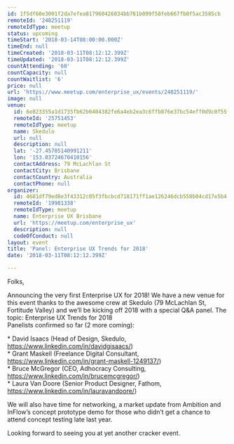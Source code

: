 ```yaml
---
id: 1f5df60e3001f2da7efea817960426034bb781b099f58feb667fb0f5ac3585cb
remoteId: '248251119'
remoteIdType: meetup
status: upcoming
timeStart: '2018-03-14T08:00:00.000Z'
timeEnd: null
timeCreated: '2018-03-11T08:12:12.399Z'
timeUpdated: '2018-03-11T08:12:12.399Z'
countAttending: '60'
countCapacity: null
countWaitlist: '6'
price: null
url: 'https://www.meetup.com/enterprise_ux/events/248251119/'
image: null
venue:
  id: 6e823355a1d1735fb62b6404382fe6a4eb2ea3c6ffb876e37bc54eff0d9c0f55
  remoteId: '25751453'
  remoteIdType: meetup
  name: Skedulo
  url: null
  description: null
  lat: '-27.45785140991211'
  lon: '153.03724670410156'
  contactAddress: 79 McLachlan St
  contactCity: Brisbane
  contactCountry: Australia
  contactPhone: null
organizer:
  id: 4681df79ed8e3f43312c05f3fbcbcd718171ff1ae126246dcb550b04cd17e5b4
  remoteId: '19981338'
  remoteIdType: meetup
  name: Enterprise UX Brisbane
  url: 'https://meetup.com/enterprise_ux'
  description: null
  codeOfConduct: null
layout: event
title: 'Panel: Enterprise UX Trends for 2018'
date: '2018-03-11T08:12:12.399Z'

---
```

<p>Folks,</p> <p>Announcing the very first Enterprise UX for 2018! We have a new venue for this event thanks to the awesome crew at Skedulo (79 McLachlan St, Fortitude Valley) and we’ll be kicking off 2018 with a special Q&amp;A panel. The topic: Enterprise UX Trends for 2018<br/>Panelists confirmed so far (2 more coming):</p> <p>* David Isaacs (Head of Design, Skedulo, <a href="https://www.linkedin.com/in/davidgisaacs/" class="linkified">https://www.linkedin.com/in/davidgisaacs/</a>)<br/>* Grant Maskell (Freelance Digital Consultant, <a href="https://www.linkedin.com/in/grant-maskell-1249137/" class="linkified">https://www.linkedin.com/in/grant-maskell-1249137/</a>)<br/>* Bruce McGregor (CEO, Adhocracy Consulting, <a href="https://www.linkedin.com/in/brucemcgregor/" class="linkified">https://www.linkedin.com/in/brucemcgregor/</a>)<br/>* Laura Van Doore (Senior Product Designer, Fathom, <a href="https://www.linkedin.com/in/lauravandoore/" class="linkified">https://www.linkedin.com/in/lauravandoore/</a>)</p> <p>We will also have time for networking, a market update from Ambition and InFlow’s concept prototype demo for those who didn’t get a chance to attend concept testing late last year.</p> <p>Looking forward to seeing you at yet another cracker event.</p>
